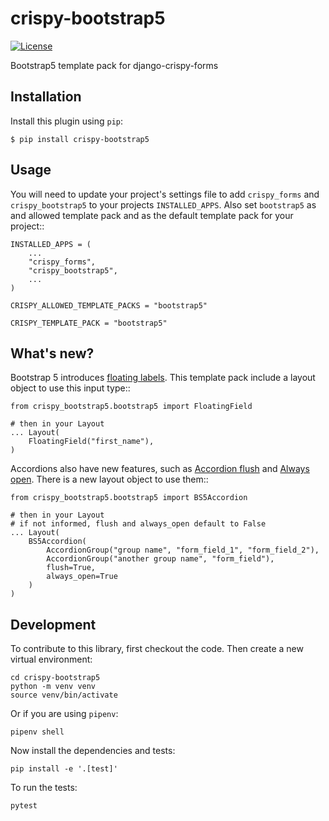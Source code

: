 # crispy-bootstrap5

[![License](https://img.shields.io/badge/license-MIT-blue.svg)](https://github.com/smithdc1/crispy-bootstrap5/blob/main/LICENSE)

Bootstrap5 template pack for django-crispy-forms

## Installation

Install this plugin using `pip`:

    $ pip install crispy-bootstrap5

## Usage

You will need to update your project's settings file to add ``crispy_forms``
and ``crispy_bootstrap5`` to your projects ``INSTALLED_APPS``. Also set
``bootstrap5`` as and allowed template pack and as the default template pack
for your project::

    INSTALLED_APPS = (
        ...
        "crispy_forms",
        "crispy_bootstrap5",
        ...
    )

    CRISPY_ALLOWED_TEMPLATE_PACKS = "bootstrap5"

    CRISPY_TEMPLATE_PACK = "bootstrap5"

## What's new?

Bootstrap 5 introduces [floating labels](https://getbootstrap.com/docs/5.0/forms/floating-labels/).
This template pack include a layout object to use this input type::

    from crispy_bootstrap5.bootstrap5 import FloatingField
    
    # then in your Layout
    ... Layout(
        FloatingField("first_name"),
    )

Accordions also have new features, such as [Accordion flush](https://getbootstrap.com/docs/5.0/components/accordion/#flush) and [Always open](https://getbootstrap.com/docs/5.0/components/accordion/#always-open).
There is a new layout object to use them::

    from crispy_bootstrap5.bootstrap5 import BS5Accordion

    # then in your Layout
    # if not informed, flush and always_open default to False
    ... Layout(
        BS5Accordion(
            AccordionGroup("group name", "form_field_1", "form_field_2"),
            AccordionGroup("another group name", "form_field"),
            flush=True,
            always_open=True
        )
    )


## Development

To contribute to this library, first checkout the code. Then create a new virtual environment:

    cd crispy-bootstrap5
    python -m venv venv
    source venv/bin/activate

Or if you are using `pipenv`:

    pipenv shell

Now install the dependencies and tests:

    pip install -e '.[test]'

To run the tests:

    pytest
